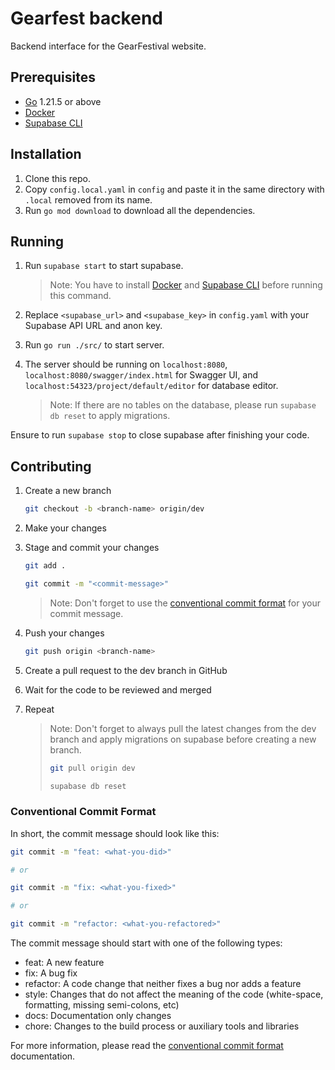 # Gearfest backend

Backend interface for the GearFestival website.

## Prerequisites

- [Go](https://go.dev) 1.21.5 or above
- [Docker](https://docs.docker.com/get-docker/)
- [Supabase CLI](https://github.com/supabase/cli)

## Installation

1. Clone this repo.
2. Copy `config.local.yaml` in `config` and paste it in the same directory with `.local` removed from its name.
3. Run `go mod download` to download all the dependencies.

## Running

1. Run `supabase start` to start supabase.

   > Note: You have to install [Docker](https://docs.docker.com/get-docker/) and [Supabase CLI](https://github.com/supabase/cli) before running this command.

2. Replace `<supabase_url>` and `<supabase_key>` in `config.yaml` with your Supabase API URL and anon key.
3. Run `go run ./src/` to start server.
4. The server should be running on `localhost:8080`, `localhost:8080/swagger/index.html` for Swagger UI, and `localhost:54323/project/default/editor` for database editor.

   > Note: If there are no tables on the database, please run `supabase db reset` to apply migrations.

Ensure to run `supabase stop` to close supabase after finishing your code.

## Contributing

1. Create a new branch

   ```bash
   git checkout -b <branch-name> origin/dev
   ```

1. Make your changes
1. Stage and commit your changes

   ```bash
   git add .

   git commit -m "<commit-message>"
   ```

   > Note: Don't forget to use the [conventional commit format](#conventional-commit-format) for your commit message.

1. Push your changes

   ```bash
   git push origin <branch-name>
   ```

1. Create a pull request to the dev branch in GitHub
1. Wait for the code to be reviewed and merged
1. Repeat

   > Note: Don't forget to always pull the latest changes from the dev branch and apply migrations on supabase before creating a new branch.
   >
   > ```bash
   > git pull origin dev
   >
   > supabase db reset
   > ```

### Conventional Commit Format

In short, the commit message should look like this:

```bash
git commit -m "feat: <what-you-did>"

# or

git commit -m "fix: <what-you-fixed>"

# or

git commit -m "refactor: <what-you-refactored>"
```

The commit message should start with one of the following types:

- feat: A new feature
- fix: A bug fix
- refactor: A code change that neither fixes a bug nor adds a feature
- style: Changes that do not affect the meaning of the code (white-space, formatting, missing semi-colons, etc)
- docs: Documentation only changes
- chore: Changes to the build process or auxiliary tools and libraries

For more information, please read the [conventional commit format](https://www.conventionalcommits.org/en/v1.0.0/) documentation.
